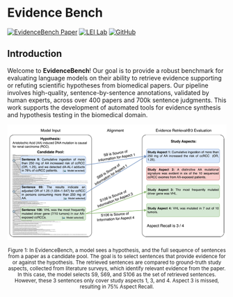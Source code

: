 # Evidence Bench

[![EvidenceBench Paper](https://img.shields.io/badge/Paper-blue.svg?logo=read-the-docs&logoColor=white)](https://link_to_your_paper) [![LEI Lab](https://img.shields.io/badge/Lab%20Group-LEI%20Lab-blue.svg?logo=teams&logoColor=white)](https://lei.ucsd.edu/) [![GitHub](https://img.shields.io/badge/GitHub-EvidenceBench-blue.svg?logo=github&logoColor=white)](https://github.com/EvidenceBench/EvidenceBench)

## Introduction

Welcome to **EvidenceBench**! Our goal is to provide a robust benchmark for evaluating language models on their ability to retrieve evidence supporting or refuting scientific hypotheses from biomedical papers. Our pipeline involves high-quality, sentence-by-sentence annotations, validated by human experts, across over 400 papers and 700k sentence judgments. This work supports the development of automated tools for evidence synthesis and hypothesis testing in the biomedical domain.


![Figure 1](_figs/fig1.png)

<p style="text-align: center; font-size: smaller; line-height: 1.2;">Figure 1: In EvidenceBench, a model sees a hypothesis, and the full sequence of sentences from a paper as a candidate pool. The goal is to select sentences that provide evidence for or against the hypothesis. The retrieved sentences are compared to ground-truth study aspects, collected from literature surveys, which identify relevant evidence from the paper. In this case, the model selects S9, S69, and S106 as the set of retrieved sentences. However, these 3 sentences only cover study aspects 1, 3, and 4. Aspect 3 is missed, resulting in 75% Aspect Recall.</p>

